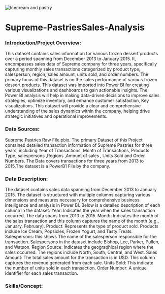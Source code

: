 ![]()![Icecream and pastry](https://github.com/user-attachments/assets/81648f52-121b-48c8-a7a5-718893a27acf)

# Supreme-PastriesSales-Analysis
### Introduction/Project Overview:
This dataset contains sales information for various frozen dessert products over a period spanning from December 2013 to January 2015. It, encompasses sales data of Supreme company for three years, specifically capturing monthly sales transactions categorized by product type, salesperson, region, sales amount, units sold, and order numbers. The primary focus of this dataset is on the sales performance of various frozen dessert products. This dataset was imported into Power BI for creating various visualizations and dashboards to gain actionable insights. The Power BI analysis will help in making data-driven decisions to improve sales strategies, optimize inventory, and enhance customer satisfaction, Key visualizations. This dataset will provide a clear and comprehensive understanding of the sales dynamics within the company, helping drive strategic initiatives and operational improvements.

### Data Sources:
Supreme Pastries Raw File.pbix. The primary  Dataset of this Project contained detailed transaction information of Supreme Pastries for three years, including Year of Transactions, Month of Transactions, Products Type, salespersons ,Regions ,Amount of sales , Units Sold and Order Numbers. The Data covers transactions for three years from 2013 to 2015.The dataset is a PowerB1 File by the company.

### Data Description:
The dataset contains sales data spanning from December 2013 to January 2015. The dataset is structured with multiple columns capturing various dimensions and measures necessary for comprehensive business intelligence and analysis in Power BI. Below is a detailed description of each column in the dataset: Year:  Indicates the year when the sales transaction occurred. The data spans from 2013 to 2015. Month:  Indicates the month of the sales transaction and this column captures the name of the month (e.g., January, February). Product: 
Represents the type of product sold. Products include Ice Cream, Popsicles, Frozen Yogurt, and Tasty Treats. Salespersons: this shows The name of the salesperson responsible for the transaction. Salespersons in the dataset include Bishop, Lee, Parker, Pullen, and Watson. Region Source: Indicates the geographical region where the sales occurred. The regions include North, South, Central, and West. Sales Amount:  The total sales amount for the transaction is in USD. This column captures the revenue generated from each sale. Units Sold: This indicate
the number of units sold in each transaction. Order Number: A unique identifier for each sales transaction.
### Skills/Concept:




